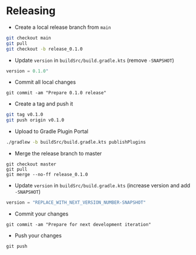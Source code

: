 # Releasing

* Create a local release branch from `main`
```bash
git checkout main
git pull
git checkout -b release_0.1.0
```

* Update `version` in `buildSrc/build.gradle.kts` (remove `-SNAPSHOT`)
```kotlin
version = 0.1.0"
```


* Commit all local changes
```
git commit -am "Prepare 0.1.0 release"
```

* Create a tag and push it
```bash
git tag v0.1.0
git push origin v0.1.0
```

* Upload to Gradle Plugin Portal
```bash
./gradlew -b buildSrc/build.gradle.kts publishPlugins
```

* Merge the release branch to master
```
git checkout master
git pull
git merge --no-ff release_0.1.0
```
* Update `version` in `buildSrc/build.gradle.kts` (increase version and add `-SNAPSHOT`)
```kotlin
version = "REPLACE_WITH_NEXT_VERSION_NUMBER-SNAPSHOT"
```

* Commit your changes
```
git commit -am "Prepare for next development iteration"
```

* Push your changes
```
git push
```
